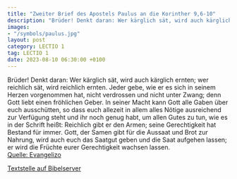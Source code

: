 ```yaml
---
title: "Zweiter Brief des Apostels Paulus an die Korinther 9,6-10"
description: "Brüder! Denkt daran: Wer kärglich sät, wird auch kärglich ernten; wer reichlich sät, wird reichlich ernten. Jeder gebe, wie er es sich in seinem Herzen vorgenommen hat, nicht verdrossen und nicht unter Zwang; denn Gott liebt einen fröhlichen Geber. In seiner Macht kann Gott alle ...."
images:
- "/symbols/paulus.jpg"
layout: post
category: LECTIO 1
tag: LECTIO 1
date: 2023-08-10 06:30:00 +0100
---
```

Brüder! Denkt daran: Wer kärglich sät, wird auch kärglich ernten; wer reichlich sät, wird reichlich ernten.
Jeder gebe, wie er es sich in seinem Herzen vorgenommen hat, nicht verdrossen und nicht unter Zwang; denn Gott liebt einen fröhlichen Geber.
In seiner Macht kann Gott alle Gaben über euch ausschütten, so dass euch allezeit in allem alles Nötige ausreichend zur Verfügung steht und ihr noch genug habt, um allen Gutes zu tun,
wie es in der Schrift heißt: Reichlich gibt er den Armen; seine Gerechtigkeit hat Bestand für immer.<!--more-->
Gott, der Samen gibt für die Aussaat und Brot zur Nahrung, wird auch euch das Saatgut geben und die Saat aufgehen lassen; er wird die Früchte eurer Gerechtigkeit wachsen lassen.<br>
[Quelle: Evangelizo](https://evangeliumtagfuertag.org/DE/gospel)

[Textstelle auf Bibelserver](https://www.bibleserver.com/EU/2.Korinther9,6-10)
